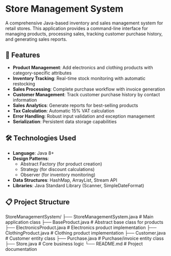 # Store Management System

A comprehensive Java-based inventory and sales management system for retail stores. This application provides a command-line interface for managing products, processing sales, tracking customer purchase history, and generating sales reports.

## 🎯 Features

- **Product Management**: Add electronics and clothing products with category-specific attributes
- **Inventory Tracking**: Real-time stock monitoring with automatic restocking
- **Sales Processing**: Complete purchase workflow with invoice generation
- **Customer Management**: Track customer purchase history by contact information
- **Sales Analytics**: Generate reports for best-selling products
- **Tax Calculation**: Automatic 15% VAT calculation
- **Error Handling**: Robust input validation and exception management
- **Serialization**: Persistent data storage capabilities

## 🛠️ Technologies Used

- **Language**: Java 8+
- **Design Patterns**: 
  - Abstract Factory (for product creation)
  - Strategy (for discount calculations)
  - Observer (for inventory monitoring)
- **Data Structures**: HashMap, ArrayList, Stream API
- **Libraries**: Java Standard Library (Scanner, SimpleDateFormat)

## 📋 Project Structure
StoreManagementSystem/
├── StoreManagementSystem.java  # Main application class
├── BaseProduct.java           # Abstract base class for products
├── ElectronicsProduct.java    # Electronics product implementation
├── ClothingProduct.java      # Clothing product implementation
├── Customer.java             # Customer entity class
├── Purchase.java             # Purchase/invoice entity class
├── Store.java                # Core business logic
└── README.md                 # Project documentation
